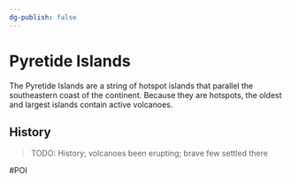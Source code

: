 ```yaml
---
dg-publish: false
---
```


# Pyretide Islands
The Pyretide Islands are a string of hotspot islands that parallel the southeastern coast of the continent. Because they are hotspots, the oldest and largest islands contain active volcanoes. 

## History
> TODO: History; volcanoes been erupting; brave few settled there

#POI